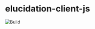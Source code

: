 # elucidation-client-js

[![Build](https://github.com/elucidation-project/elucidation-client-js/actions/workflows/build.yml/badge.svg?branch=main)](https://github.com/elucidation-project/elucidation-client-js/actions/workflows/build.yml?query=branch%3Amain)
